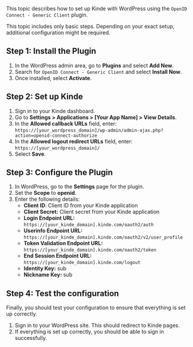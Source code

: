 
This topic describes how to set up Kinde with WordPress using the `OpenID Connect - Generic Client` plugin.

<Aside>

This topic includes only basic steps. Depending on your exact setup, additional configuration might be required.

</Aside>

## Step 1: Install the Plugin

1. In the WordPress admin area, go to **Plugins** and select **Add New**.
2. Search for `OpenID Connect - Generic Client` and select **Install Now**.
3. Once installed, select **Activate**.

## Step 2: Set up Kinde

1. Sign in to your Kinde dashboard.
2. Go to **Settings > Applications > [Your App Name] > View Details**.
3. In the **Allowed callback URLs** field, enter:
   `https://[your_wordpress_domain]/wp-admin/admin-ajax.php?action=openid-connect-authorize`
4. In the **Allowed logout redirect URLs** field, enter:
   `https://[your_wordpress_domain]/`
5. Select **Save**.

## Step 3: Configure the Plugin

1. In WordPress, go to the **Settings** page for the plugin.
2. Set the **Scope** to **openid**.
3. Enter the following details:
   - **Client ID**: Client ID from your Kinde application
   - **Client Secret:** Client secret from your Kinde application
   - **Login Endpoint URL:** `https://[your_kinde_domain].kinde.com/oauth2/auth`
   - **Userinfo Endpoint URL:** `https://[your_kinde_domain].kinde.com/oauth2/v2/user_profile`
   - **Token Validation Endpoint URL:** `https://[your_kinde_domain].kinde.com/oauth2/token`
   - **End Session Endpoint URL:** `https://[your_kinde_domain].kinde.com/logout`
   - **Identity Key:** sub
   - **Nickname Key:** sub

## Step 4: Test the configuration

Finally, you should test your configuration to ensure that everything is set up correctly.

1. Sign in to your WordPress site. This should redirect to Kinde pages.
2. If everything is set up correctly, you should be able to sign in successfully.
